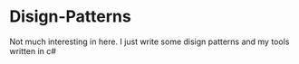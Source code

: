 # Disign-Patterns
Not much interesting in here. I just write some disign patterns and my tools written in c#
